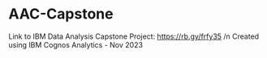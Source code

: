 # AAC-Capstone
Link to IBM Data Analysis Capstone Project: https://rb.gy/frfy35  /n
Created using IBM Cognos Analytics - Nov 2023
